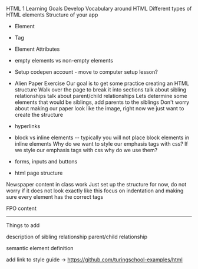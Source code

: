 HTML 1
Learning Goals
Develop Vocabulary around HTML
Different types of HTML elements
Structure of your app

- Element
- Tag
- Element Attributes
- empty elements vs non-empty elements
- Setup codepen account - move to computer setup lesson?
- Alien Paper Exercise
Our goal is to get some practice creating an HTML structure
Walk over the page to break it into sections
talk about sibling relationships
talk about parent/child relationships
Lets determine some elements that would be siblings, add parents to the siblings
Don't worry about making our paper look like the image, right now we just want to create the structure

- hyperlinks
- block vs inline elements
-- typically you will not place block elements in inline elements
Why do we want to style our emphasis tags with css?
If we style our emphasis tags with css why do we use them?

- forms, inputs and buttons

- html page structure

Newspaper content in class work
Just set up the structure for now, do not worry if it does not look exactly like this
focus on indentation and making sure every element has the correct tags

FPO content

---- 
Things to add

description of sibling relationship
parent/child relationship

semantic element definition

add link to style guide -> https://github.com/turingschool-examples/html